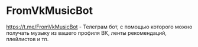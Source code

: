 # FromVkMusicBot

https://t.me/FromVkMusicBot - Телеграм бот, с помощью которого можно получать музыку из вашего профиля ВК, ленты рекомендаций, плейлистов и тп.
